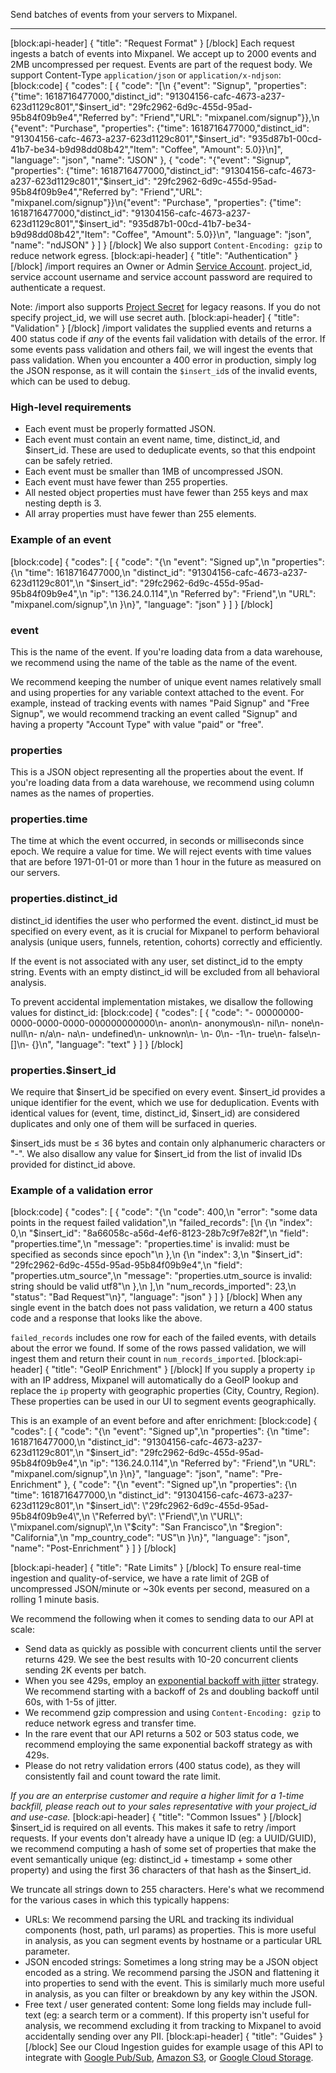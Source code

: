 Send batches of events from your servers to Mixpanel.
***
[block:api-header]
{
  "title": "Request Format"
}
[/block]
Each request ingests a batch of events into Mixpanel. We accept up to 2000 events and 2MB uncompressed per request. Events are part of the request body. We support Content-Type `application/json` or `application/x-ndjson`:
[block:code]
{
  "codes": [
    {
      "code": "[\n  {\"event\": \"Signup\", \"properties\": {\"time\": 1618716477000,\"distinct_id\": \"91304156-cafc-4673-a237-623d1129c801\",\"$insert_id\": \"29fc2962-6d9c-455d-95ad-95b84f09b9e4\",\"Referred by\": \"Friend\",\"URL\": \"mixpanel.com/signup\"}},\n  {\"event\": \"Purchase\", \"properties\": {\"time\": 1618716477000,\"distinct_id\": \"91304156-cafc-4673-a237-623d1129c801\",\"$insert_id\": \"935d87b1-00cd-41b7-be34-b9d98dd08b42\",\"Item\": \"Coffee\", \"Amount\": 5.0}}\n]",
      "language": "json",
      "name": "JSON"
    },
    {
      "code": "{\"event\": \"Signup\", \"properties\": {\"time\": 1618716477000,\"distinct_id\": \"91304156-cafc-4673-a237-623d1129c801\",\"$insert_id\": \"29fc2962-6d9c-455d-95ad-95b84f09b9e4\",\"Referred by\": \"Friend\",\"URL\": \"mixpanel.com/signup\"}}\n{\"event\": \"Purchase\", \"properties\": {\"time\": 1618716477000,\"distinct_id\": \"91304156-cafc-4673-a237-623d1129c801\",\"$insert_id\": \"935d87b1-00cd-41b7-be34-b9d98dd08b42\",\"Item\": \"Coffee\", \"Amount\": 5.0}}\n",
      "language": "json",
      "name": "ndJSON"
    }
  ]
}
[/block]
We also support `Content-Encoding: gzip` to reduce network egress.
[block:api-header]
{
  "title": "Authentication"
}
[/block]
/import requires an Owner or Admin [Service Account](ref:service-accounts). project_id, service account username and service account password are required to authenticate a request.

Note: /import also supports [Project Secret](ref:project-secret) for legacy reasons. If you do not specify project_id, we will use secret auth.
[block:api-header]
{
  "title": "Validation"
}
[/block]
/import validates the supplied events and returns a 400 status code if _any_ of the events fail validation with details of the error. If some events pass validation and others fail, we will ingest the events that pass validation. When you encounter a 400 error in production, simply log the JSON response, as it will contain the `$insert_id`s of the invalid events, which can be used to debug.

### High-level requirements

- Each event must be properly formatted JSON.
- Each event must contain an event name, time, distinct_id, and $insert_id. These are used to deduplicate events, so that this endpoint can be safely retried.
- Each event must be smaller than 1MB of uncompressed JSON.
- Each event must have fewer than 255 properties.
- All nested object properties must have fewer than 255 keys and max nesting depth is 3.
- All array properties must have fewer than 255 elements.

### Example of an event
[block:code]
{
  "codes": [
    {
      "code": "{\n  \"event\": \"Signed up\",\n  \"properties\": {\n    \"time\": 1618716477000,\n    \"distinct_id\": \"91304156-cafc-4673-a237-623d1129c801\",\n    \"$insert_id\": \"29fc2962-6d9c-455d-95ad-95b84f09b9e4\",\n    \"ip\": \"136.24.0.114\",\n    \"Referred by\": \"Friend\",\n    \"URL\": \"mixpanel.com/signup\",\n  }\n}",
      "language": "json"
    }
  ]
}
[/block]

### event

This is the name of the event. If you're loading data from a data warehouse, we recommend using the name of the table as the name of the event.

We recommend keeping the number of unique event names relatively small and using properties for any variable context attached to the event. For example, instead of tracking events with names "Paid Signup" and "Free Signup", we would recommend tracking an event called "Signup" and having a property "Account Type" with value "paid" or "free".

### **properties**

This is a JSON object representing all the properties about the event. If you're loading data from a data warehouse, we recommend using column names as the names of properties.

### properties.time

The time at which the event occurred, in seconds or milliseconds since epoch. We require a value for time. We will reject events with time values that are before 1971-01-01 or more than 1 hour in the future as measured on our servers.

### properties.distinct_id

distinct_id identifies the user who performed the event. distinct_id must be specified on every event, as it is crucial for Mixpanel to perform behavioral analysis (unique users, funnels, retention, cohorts) correctly and efficiently.

If the event is not associated with any user, set distinct_id to the empty string. Events with an empty distinct_id will be excluded from all behavioral analysis.

To prevent accidental implementation mistakes, we disallow the following values for distinct_id:
[block:code]
{
  "codes": [
    {
      "code": "- 00000000-0000-0000-0000-000000000000\n- anon\n- anonymous\n- nil\n- none\n- null\n- n/a\n- na\n- undefined\n- unknown\n- <nil>\n- 0\n- -1\n- true\n- false\n- []\n- {}\n",
      "language": "text"
    }
  ]
}
[/block]

### properties.$insert_id

We require that $insert_id be specified on every event. $insert_id provides a unique identifier for the event, which we use for deduplication. Events with identical values for (event, time, distinct_id, $insert_id) are considered duplicates and only one of them will be surfaced in queries.

$insert_ids must be ≤ 36 bytes and contain only alphanumeric characters or "-". We also disallow any value for $insert_id from the list of invalid IDs provided for distinct_id above.

### Example of a validation error
[block:code]
{
  "codes": [
    {
      "code": "{\n  \"code\": 400,\n  \"error\": \"some data points in the request failed validation\",\n  \"failed_records\": [\n    {\n      \"index\": 0,\n      \"$insert_id\": \"8a66058c-a56d-4ef6-8123-28b7c9f7e82f\",\n      \"field\": \"properties.time\",\n      \"message\": \"properties.time' is invalid: must be specified as seconds since epoch\"\n    },\n    {\n      \"index\": 3,\n      \"$insert_id\": \"29fc2962-6d9c-455d-95ad-95b84f09b9e4\",\n      \"field\": \"properties.utm_source\",\n      \"message\": \"properties.utm_source is invalid: string should be valid utf8\"\n    },\n  ],\n  \"num_records_imported\": 23,\n  \"status\": \"Bad Request\"\n}",
      "language": "json"
    }
  ]
}
[/block]
When any single event in the batch does not pass validation, we return a 400 status code and a response that looks like the above.

`failed_records` includes one row for each of the failed events, with details about the error we found. If some of the rows passed validation, we will ingest them and return their count in `num_records_imported`.
[block:api-header]
{
  "title": "GeoIP Enrichment"
}
[/block]
If you supply a property `ip` with an IP address, Mixpanel will automatically do a GeoIP lookup and replace the `ip` property with geographic properties (City, Country, Region). These properties can be used in our UI to segment events geographically.

This is an example of an event before and after enrichment:
[block:code]
{
  "codes": [
    {
      "code": "{\n  \"event\": \"Signed up\",\n  \"properties\": {\n    \"time\": 1618716477000,\n    \"distinct_id\": \"91304156-cafc-4673-a237-623d1129c801\",\n    \"$insert_id\": \"29fc2962-6d9c-455d-95ad-95b84f09b9e4\",\n    \"ip\": \"136.24.0.114\",\n    \"Referred by\": \"Friend\",\n    \"URL\": \"mixpanel.com/signup\",\n  }\n}",
      "language": "json",
      "name": "Pre-Enrichment"
    },
    {
      "code": "{\n  \"event\": \"Signed up\",\n  \"properties\": {\n    \"time\": 1618716477000,\n    \"distinct_id\": \"91304156-cafc-4673-a237-623d1129c801\",\n    \"$insert_id\": \"29fc2962-6d9c-455d-95ad-95b84f09b9e4\",\n    \"Referred by\": \"Friend\",\n    \"URL\": \"mixpanel.com/signup\",\n    \"$city\": \"San Francisco\",\n    \"$region\": \"California\",\n    \"mp_country_code\": \"US\"\n  }\n}",
      "language": "json",
      "name": "Post-Enrichment"
    }
  ]
}
[/block]

[block:api-header]
{
  "title": "Rate Limits"
}
[/block]
To ensure real-time ingestion and quality-of-service, we have a rate limit of 2GB of uncompressed JSON/minute or ~30k events per second, measured on a rolling 1 minute basis. 

We recommend the following when it comes to sending data to our API at scale:

* Send data as quickly as possible with concurrent clients until the server returns 429. We see the best results with 10-20 concurrent clients sending 2K events per batch.
* When you see 429s, employ an [exponential backoff with jitter](https://docs.aws.amazon.com/general/latest/gr/api-retries.html) strategy. We recommend starting with a backoff of 2s and doubling backoff until 60s, with 1-5s of jitter.
* We recommend gzip compression and using `Content-Encoding: gzip` to reduce network egress and transfer time.
* In the rare event that our API returns a 502 or 503 status code, we recommend employing the same exponential backoff strategy as with 429s.
* Please do not retry validation errors (400 status code), as they will consistently fail and count toward the rate limit.

*If you are an enterprise customer and require a higher limit for a 1-time backfill, please reach out to your sales representative with your project_id and use-case.*
[block:api-header]
{
  "title": "Common Issues"
}
[/block]
$insert_id is required on all events. This makes it safe to retry /import requests. If your events don't already have a unique ID (eg: a UUID/GUID), we recommend computing a hash of some set of properties that make the event semantically unique (eg: distinct_id + timestamp + some other property) and using the first 36 characters of that hash as the $insert_id.

We truncate all strings down to 255 characters. Here's what we recommend for the various cases in which this typically happens:

- URLs: We recommend parsing the URL and tracking its individual components (host, path, url params) as properties. This is more useful in analysis, as you can segment events by hostname or a particular URL parameter.
- JSON encoded strings: Sometimes a long string may be a JSON object encoded as a string. We recommend parsing the JSON and flattening it into properties to send with the event. This is similarly much more useful in analysis, as you can filter or breakdown by any key within the JSON.
- Free text / user generated content: Some long fields may include full-text (eg: a search term or a comment). If this property isn't useful for analysis, we recommend excluding it from tracking to Mixpanel to avoid accidentally sending over any PII.
[block:api-header]
{
  "title": "Guides"
}
[/block]
See our Cloud Ingestion guides for example usage of this API to integrate with  [Google Pub/Sub](doc:google-pubsub), [Amazon S3](doc:amazon-s3), or [Google Cloud Storage](doc:gcs-import).
